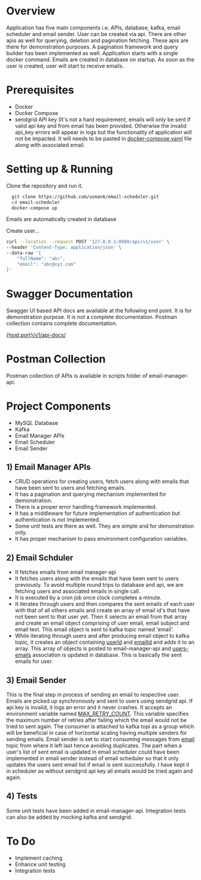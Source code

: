# Overview

Application has five main components i.e. APIs, database, kafka, email scheduler and email sender. User can be created via api. There are other apis as well for querying, deletion and pagination fetching. These apis are there for demonstration purposes. A pagination framework and query builder has been implemented as well. Application starts with a single docker command. Emails are created in database on startup. As soon as the user is created, user will start to receive emails.

# Prerequisites

- Docker
- Docker Compose
- sendgrid API key (It's not a hard requirement, emails will only be sent if valid api key and from email has been provided. Otherwise the invalid api_key errors will appear in logs but the functionality of application will not be impacted. It will needs to be pasted in [docker-compose.yaml]() file along with associated email.

# Setting up & Running

Clone the repository and run it.

```bash
  git clone https://github.com/usman6/email-scheduler.git
  cd email-scheduler
  docker-compose up
```
Emails are automatically created in database

Create user...

```bash
curl --location --request POST '127.0.0.1:8080/api/v1/user' \
--header 'Content-Type: application/json' \
--data-raw '{
    "fullName": "abc",
    "email": "abc@xyz.com"
}'
```

# Swagger Documentation

Swagger UI based API docs are available at the following end point. It is for demonstration purpose. It is not a complete documentation. Postman collection contains complete documentation.

[{host:port}/v1/api-docs/]()

# Postman Collection

Postman collection of APIs is available in scripts folder of email-manager-api.

# Project Components

- MySQL Database
- Kafka
- Email Manager APIs
- Email Scheduler
- Email Sender


## 1) Email Manager APIs

- CRUD operations for creating users, fetch users along with emails that have been sent to users and fetching emails.
- It has a pagination and querying mechanism implemented for demonstration.
- There is a proper error handling framework implemented. 
- It has a middleware for future implementation of authentication but authentication is not implemented.
- Some unit tests are there as well. They are simple and for demonstration only.
- It has proper mechanism to pass environment configuration variables.

## 2) Email Schduler

- It fetches emails from email manager-api
- It fetches users along with the emails that have been sent to users previously. To avoid multiple round trips to database and api, we are fetching users and associated emails in single call.
- It is executed by a cron job once clock completes a minute. 
- It iterates through users and then compares the sent emails of each user with that of all others emails and create an array of email id's that have not been sent to that user yet. Then it selects an email from that array and create an email object comprising of user email, email subject and email text. This email object is sent to kafka topic named 'email'.
- While iterating through users and after producing email object to kafka topic, it creates an object containing [userId]() and [emailId]() and adds it to an array. This array of objects is posted to email-manager-api and [users-emails]() association is updated in database. This is basically the sent emails for user. 

## 3) Email Sender

This is the final step in process of sending an email to respective user. Emails are picked up synchronously and sent to users using sendgrid api. If api key is invalid, it logs an error and it never crashes. It accepts an environment variable named [MAX_RETRY_COUNT](). This variable specifies the maximum number of retries after failing which the email would not be tried to sent again. The consumer is attached to kafka topi as a group which will be beneficial in case of horizontal scaling having multiple senders for sending emails. Email sender is set to start consuming messages from [email]() topic from where it left last hence avoiding duplicates. The part when a user's list of sent email is updated in email scheduler could have been implemented in email sender instead of email scheduler so that it only updates the users sent email list if email is sent successfully. I have kept it in scheduler as without sendgrid api key all emails would be tried again and again.

## 4) Tests

Some unit tests have been added in email-manager-api. Integration tests can also be added by mocking kafka and sendgrid. 

# To Do

- Implement caching
- Enhance unit testing
- Integration tests


